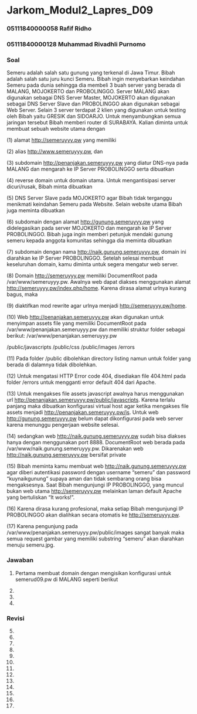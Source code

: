 # Jarkom_Modul2_Lapres_D09

### 05111840000058 Rafif Ridho
### 05111840000128 Muhammad Rivadhli Purnomo

### Soal

Semeru adalah salah satu gunung yang terkenal di Jawa Timur. Bibah adalah salah satu juru kunci
Semeru. Bibah ingin menyebarkan keindahan Semeru pada dunia sehingga dia membeli 3 buah server
yang berada di MALANG, MOJOKERTO dan PROBOLINGGO. Server MALANG akan digunakan
sebagai DNS Server Master, MOJOKERTO akan digunakan sebagai DNS Server Slave dan
PROBOLINGGO akan digunakan sebagai Web Server. Selain 3 server terdapat 2 klien yang digunakan
untuk testing oleh Bibah yaitu GRESIK dan SIDOARJO. Untuk menyambungkan semua jaringan
tersebut Bibah memberi router di SURABAYA.
Kalian diminta untuk membuat sebuah website utama dengan 

(1) alamat http://semeruyyy.pw yang memiliki 

(2) alias http://www.semeruyyy.pw, dan 

(3) subdomain http://penanjakan.semeruyyy.pw yang diatur DNS-nya pada MALANG dan mengarah ke IP Server PROBOLINGGO serta dibuatkan 

(4) reverse domain untuk domain utama. Untuk mengantisipasi server dicuri/rusak, Bibah minta dibuatkan

(5) DNS Server Slave pada MOJOKERTO agar Bibah tidak terganggu menikmati keindahan Semeru pada Website. Selain website utama Bibah juga meminta dibuatkan 

(6) subdomain dengan alamat http://gunung.semeruyyy.pw yang didelegasikan pada server MOJOKERTO dan mengarah ke IP Server PROBOLINGGO. Bibah juga ingin memberi petunjuk mendaki gunung semeru kepada anggota komunitas sehingga dia meminta dibuatkan 

(7) subdomain dengan nama http://naik.gunung.semeruyyy.pw, domain ini diarahkan ke IP Server PROBOLINGGO.
Setelah selesai membuat keseluruhan domain, kamu diminta untuk segera mengatur web server. 

(8) Domain http://semeruyyy.pw memiliki DocumentRoot pada /var/www/semeruyyy.pw. Awalnya web dapat diakses menggunakan alamat http://semeruyyy.pw/index.php/home. Karena dirasa alamat urlnya kurang bagus, maka 

(9) diaktifkan mod rewrite agar urlnya menjadi http://semeruyyy.pw/home.

(10) Web http://penanjakan.semeruyyy.pw akan digunakan untuk menyimpan assets file yang
memiliki DocumentRoot pada /var/www/penanjakan.semeruyyy.pw dan memiliki struktur
folder sebagai berikut:
/var/www/penanjakan.semeruyyy.pw

/public/javascripts
/public/css
/public/images
/errors

(11) Pada folder /public dibolehkan directory listing namun untuk folder yang berada di dalamnya tidak dibolehkan. 

(12) Untuk mengatasi HTTP Error code 404, disediakan file 404.html pada folder /errors untuk mengganti error default 404 dari Apache.

(13) Untuk mengakses file assets javascript awalnya harus menggunakan url http://penanjakan.semeruyyy.pw/public/javascripts. Karena terlalu panjang maka dibuatkan konfigurasi virtual host agar ketika mengakses file assets menjadi http://penanjakan.semeruyyy.pw/js. Untuk web http://gunung.semeruyyy.pw belum dapat dikonfigurasi pada web server karena
menunggu pengerjaan website selesai. 

(14) sedangkan web http://naik.gunung.semeruyyy.pw sudah bisa diakses hanya dengan menggunakan port 8888. DocumentRoot web berada pada /var/www/naik.gunung.semeruyyy.pw. Dikarenakan web http://naik.gunung.semeruyyy.pw bersifat private 

(15) Bibah meminta kamu membuat web http://naik.gunung.semeruyyy.pw agar diberi autentikasi password dengan username “semeru” dan password “kuynaikgunung” supaya
aman dan tidak sembarang orang bisa mengaksesnya. Saat Bibah mengunjungi IP PROBOLINGGO, yang muncul bukan web utama http://semeruyyy.pw melainkan laman default Apache yang bertuliskan “It works!”. 

(16) Karena dirasa kurang profesional, maka setiap Bibah mengunjungi IP PROBOLINGGO akan dialihkan secara otomatis ke http://semeruyyy.pw.

(17) Karena pengunjung pada /var/www/penanjakan.semeruyyy.pw/public/images sangat banyak maka semua request gambar yang memiliki substring “semeru” akan diarahkan menuju semeru.jpg.

### Jawaban

1. Pertama membuat domain dengan mengisikan konfigurasi untuk semerud09.pw di MALANG seperti berikut


2.

3.

4. 

### Revisi

5.

6.

7.

8.

9.

10.

11.

12.

13.

14.

15.

16.

17.
